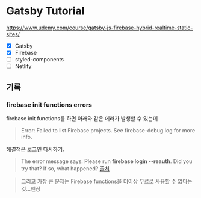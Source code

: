 # Gatsby Tutorial

<https://www.udemy.com/course/gatsby-js-firebase-hybrid-realtime-static-sites/>

- [x] Gatsby
- [x] Firebase
- [ ] styled-components
- [ ] Netlify

## 기록

### firebase init functions errors

firebase init functions를 하면 아래와 같은 에러가 발생할 수 있는데

> Error: Failed to list Firebase projects. See firebase-debug.log for more info.

해결책은 로그인 다시하기.

> The error message says: Please run **firebase login --reauth**. Did you try that? If so, what happened? [출처](https://github.com/firebase/firebase-tools/issues/2469)

> 그리고 가장 큰 문제는 Firebase functions을 더이상 무료로 사용할 수 없다는 것...젠장
